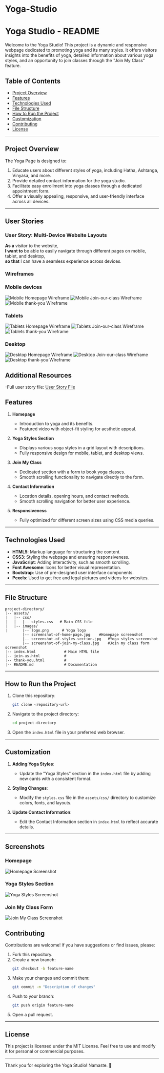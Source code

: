 # Yoga-Studio

# Yoga Studio - README

Welcome to the Yoga Studio! This project is a dynamic and responsive webpage dedicated to promoting yoga and its many styles. It offers visitors insights into the benefits of yoga, detailed information about various yoga styles, and an opportunity to join classes through the "Join My Class" feature.

## Table of Contents

- [Project Overview](#project-overview)
- [Features](#features)
- [Technologies Used](#technologies-used)
- [File Structure](#file-structure)
- [How to Run the Project](#how-to-run-the-project)
- [Customization](#customization)
- [Contributing](#contributing)
- [License](#license)

---

## Project Overview

The Yoga Page is designed to:

1. Educate users about different styles of yoga, including Hatha, Ashtanga, Vinyasa, and more.
2. Provide detailed contact information for the yoga studio.
3. Facilitate easy enrollment into yoga classes through a dedicated appointment form.
4. Offer a visually appealing, responsive, and user-friendly interface across all devices.

---

## User Stories

### User Story: Multi-Device Website Layouts

**As a** visitor to the website,  
**I want to** be able to easily navigate through different pages on mobile, tablet, and desktop,  
**so that** I can have a seamless experience across devices.

### Wireframes

### Mobile devices
![Mobile Homepage Wireframe](assets/images/Homepage-mobile.png)
![Mobile Join-our-class Wireframe](assets/images/join-our-class-mobile.png)
![Mobile thank-you Wireframe](assets/images/thank-you-page-mobile.png)

### Tablets
![Tablets Homepage Wireframe](assets/images/Homepage-tablets.png)
![Tablets Join-our-class Wireframe](assets/images/join-our-class-tablets.png)
![Tablets thank-you Wireframe](assets/images/thank-you-page.png)


### Desktop
![Desktop Homepage Wireframe](assets/images/Homepage.png)
![Desktop Join-our-class Wireframe](assets/images/join-our-class.png)
![Desktop thank-you Wireframe](assets/images/thank-you-desktop.png)


## Additional Resources
-Full user story file: [User Story File](./USER_STORIES.md)

## Features

1. **Homepage**

   - Introduction to yoga and its benefits.
   - Featured video with object-fit styling for aesthetic appeal.

2. **Yoga Styles Section**

   - Displays various yoga styles in a grid layout with descriptions.
   - Fully responsive design for mobile, tablet, and desktop views.

3. **Join My Class**

   - Dedicated section with a form to book yoga classes.
   - Smooth scrolling functionality to navigate directly to the form.

4. **Contact Information**

   - Location details, opening hours, and contact methods.
   - Smooth scrolling navigation for better user experience.

5. **Responsiveness**

   - Fully optimized for different screen sizes using CSS media queries.

---

## Technologies Used

- **HTML5**: Markup language for structuring the content.
- **CSS3**: Styling the webpage and ensuring responsiveness.
- **JavaScript**: Adding interactivity, such as smooth scrolling.
- **Font Awesome**: Icons for better visual representation.
- **Bootstrap**: Use of pre-designed user interface components.
- **Pexels**: Used to get free and legal pictures and videos for websites.

---

## File Structure

```
project-directory/
|-- assets/
|   |-- css/
|   |   |-- styles.css   # Main CSS file
|   |-- images/
|       |-- logo.png      # Yoga logo
        |-- screenshot-of-home-page.jpg    #Homepage screenshot
        |-- screenshot-of-styles-section.jpg   #Yoga styles screenshot
        |-- screenshot-of-join-my-class.jpg    #Join my class form screenshot
|-- index.html             # Main HTML file
|-- join-us.html           # 
|-- thank-you.html         # 
|-- README.md              # Documentation
```

---

## How to Run the Project

1. Clone this repository:

   ```bash
   git clone <repository-url>
   ```

2. Navigate to the project directory:

   ```bash
   cd project-directory
   ```

3. Open the `index.html` file in your preferred web browser.

---

## Customization

1. **Adding Yoga Styles**:

   - Update the "Yoga Styles" section in the `index.html` file by adding new cards with a consistent format.

2. **Styling Changes**:

   - Modify the `styles.css` file in the `assets/css/` directory to customize colors, fonts, and layouts.

3. **Update Contact Information**:

   - Edit the Contact Information section in `index.html` to reflect accurate details.

---

## Screenshots 

### Homepage
![Homepage Screenshot](assets/images/screenshot-of-home-page.jpg)

### Yoga Styles Section
![Yoga Styles Screenshot](assets/images/screenshot-of-yoga-styles.jpg)

### Join My Class Form
![Join My Class Screenshot](assets/images/screenshot-of-join-my-class.jpg)

## Contributing

Contributions are welcome! If you have suggestions or find issues, please:

1. Fork this repository.
2. Create a new branch:
   ```bash
   git checkout -b feature-name
   ```
3. Make your changes and commit them:
   ```bash
   git commit -m "Description of changes"
   ```
4. Push to your branch:
   ```bash
   git push origin feature-name
   ```
5. Open a pull request.

---

## License

This project is licensed under the MIT License. Feel free to use and modify it for personal or commercial purposes.

---

Thank you for exploring the Yoga Studio! Namaste. 🙏

